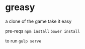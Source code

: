 # greasy
a clone of the game take it easy

pre-reqs
`npm install`
`bower install`

to run
`gulp serve`